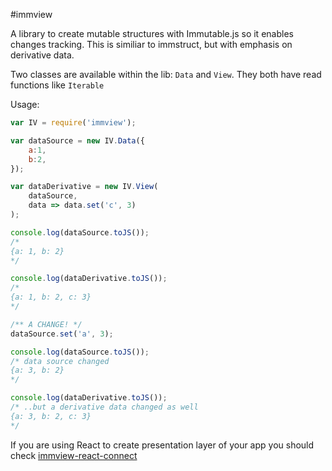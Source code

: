 #immview

A library to create mutable structures with Immutable.js so it enables changes tracking.
This is similiar to immstruct, but with emphasis on derivative data.

Two classes are available within the lib: `Data` and `View`.
They both have read functions like `Iterable`

Usage:

```javascript
var IV = require('immview');

var dataSource = new IV.Data({
	a:1,
	b:2,
});

var dataDerivative = new IV.View(
	dataSource,
	data => data.set('c', 3)
);

console.log(dataSource.toJS());
/*
{a: 1, b: 2}
*/

console.log(dataDerivative.toJS());
/*
{a: 1, b: 2, c: 3}
*/

/** A CHANGE! */
dataSource.set('a', 3);

console.log(dataSource.toJS());
/* data source changed
{a: 3, b: 2}
*/

console.log(dataDerivative.toJS());
/* ..but a derivative data changed as well
{a: 3, b: 2, c: 3}
*/
```

If you are using React to create presentation layer of your app you should check [immview-react-connect](https://github.com/arturkulig/immview-react-connect)
